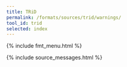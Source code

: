 ```yaml
---
title: TRiD
permalink: /formats/sources/trid/warnings/
tool_id: trid
selected: index
---
```


{% include fmt_menu.html %}

{% include source_messages.html %}


